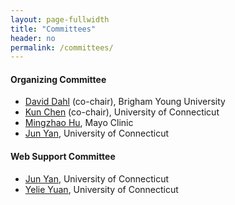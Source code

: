 ```yaml
---
layout: page-fullwidth
title: "Committees"
header: no
permalink: /committees/
---
```


#### Organizing Committee
+ [David Dahl](https://dahl.byu.edu/) (co-chair), Brigham Young University
+ [Kun Chen](https://kun-chen.uconn.edu) (co-chair), University of Connecticut
+ [Mingzhao Hu](https://sites.google.com/view/mingzhaohu), Mayo Clinic
+ [Jun Yan](https://statistics.uconn.edu/person/jun-yan/), University of Connecticut 

#### Web Support Committee
+ [Jun Yan](https://statistics.uconn.edu/person/jun-yan/), University of Connecticut
+ [Yelie Yuan](https://yelieyuan.com), University of Connecticut
